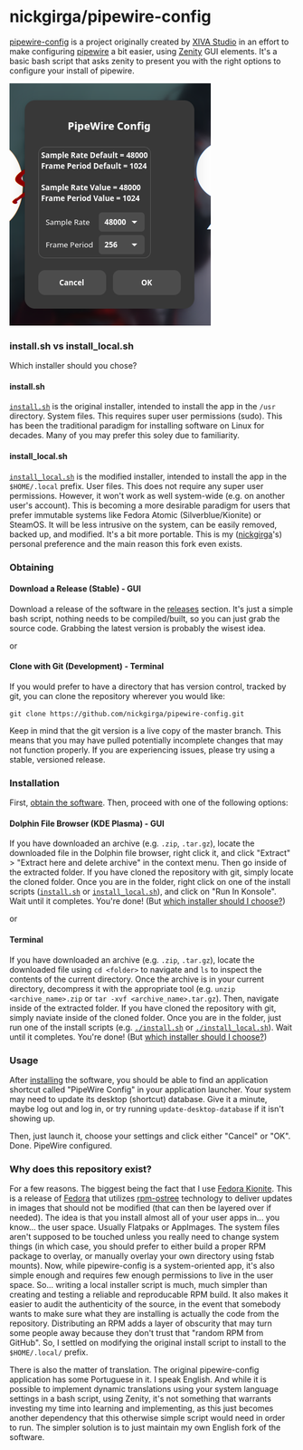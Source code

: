 # nickgirga/pipewire-config
[pipewire-config](https://github.com/xivastudio/pipewire-config) is a project originally created by [XIVA Studio](https://github.com/xivastudio) in an effort to make configuring [pipewire](https://www.pipewire.org/) a bit easier, using [Zenity](https://gitlab.gnome.org/GNOME/zenity) GUI elements. It's a basic bash script that asks zenity to present you with the right options to configure your install of pipewire.

![screenshot_1.png](.screenshots/screenshot_1.png)

### install.sh vs install_local.sh
Which installer should you chose?

#### install.sh
[`install.sh`](install.sh) is the original installer, intended to install the app in the `/usr` directory. System files. This requires super user permissions (sudo). This has been the traditional paradigm for installing software on Linux for decades. Many of you may prefer this soley due to familiarity.

#### install_local.sh
[`install_local.sh`](install_local.sh) is the modified installer, intended to install the app in the `$HOME/.local` prefix. User files. This does not require any super user permissions. However, it won't work as well system-wide (e.g. on another user's account). This is becoming a more desirable paradigm for users that prefer immutable systems like Fedora Atomic (Silverblue/Kionite) or SteamOS. It will be less intrusive on the system, can be easily removed, backed up, and modified. It's a bit more portable. This is my ([nickgirga](https://github.com/nickgirga)'s) personal preference and the main reason this fork even exists.

### Obtaining
#### Download a Release (Stable) - GUI
Download a release of the software in the [releases](https://github.com/nickgirga/pipewire-config/releases) section. It's just a simple bash script, nothing needs to be compiled/built, so you can just grab the source code. Grabbing the latest version is probably the wisest idea.

or

#### Clone with Git (Development) - Terminal
If you would prefer to have a directory that has version control, tracked by git, you can clone the repository wherever you would like:
```
git clone https://github.com/nickgirga/pipewire-config.git
```
Keep in mind that the git version is a live copy of the master branch. This means that you may have pulled potentially incomplete changes that may not function properly. If you are experiencing issues, please try using a stable, versioned release.

### Installation
First, [obtain the software](#Obtaining). Then, proceed with one of the following options:
#### Dolphin File Browser (KDE Plasma) - GUI
If you have downloaded an archive (e.g. `.zip`, `.tar.gz`), locate the downloaded file in the Dolphin file browser, right click it, and click "Extract" > "Extract here and delete archive" in the context menu. Then go inside of the extracted folder. If you have cloned the repository with git, simply locate the cloned folder. Once you are in the folder, right click on one of the install scripts ([`install.sh`](#installsh) or [`install_local.sh`](#install_localsh)), and click on "Run In Konsole". Wait until it completes. You're done! (But [which installer should I choose?](#installsh-vs-install_localsh))

or

#### Terminal
If you have downloaded an archive (e.g. `.zip`, `.tar.gz`), locate the downloaded file using `cd <folder>` to navigate and `ls` to inspect the contents of the current directory. Once the archive is in your current directory, decompress it with the appropriate tool (e.g. `unzip <archive_name>.zip` or `tar -xvf <archive_name>.tar.gz`). Then, navigate inside of the extracted folder. If you have cloned the repository with git, simply naviate inside of the cloned folder. Once you are in the folder, just run one of the install scripts (e.g. [`./install.sh`](#installsh) or [`./install_local.sh`](#install_localsh)). Wait until it completes. You're done! (But [which installer should I choose?](#installsh-vs-install_localsh))

### Usage
After [installing](#installation) the software, you should be able to find an application shortcut called "PipeWire Config" in your application launcher. Your system may need to update its desktop (shortcut) database. Give it a minute, maybe log out and log in, or try running `update-desktop-database` if it isn't showing up.

Then, just launch it, choose your settings and click either "Cancel" or "OK". Done. PipeWire configured.

### Why does this repository exist?

For a few reasons. The biggest being the fact that I use [Fedora Kionite](https://fedoraproject.org/atomic-desktops/kinoite/). This is a release of [Fedora](https://fedoraproject.org/) that utilizes [rpm-ostree](https://coreos.github.io/rpm-ostree/) technology to deliver updates in images that should not be modified (that can then be layered over if needed). The idea is that you install almost all of your user apps in... you know... the user space. Usually Flatpaks or AppImages. The system files aren't supposed to be touched unless you really need to change system things (in which case, you should prefer to either build a proper RPM package to overlay, or manually overlay your own directory using fstab mounts). Now, while pipewire-config is a system-oriented app, it's also simple enough and requires few enough permissions to live in the user space. So... writing a local installer script is much, much simpler than creating and testing a reliable and reproducable RPM build. It also makes it easier to audit the authenticity of the source, in the event that somebody wants to make sure what they are installing is actually the code from the repository. Distributing an RPM adds a layer of obscurity that may turn some people away because they don't trust that "random RPM from GitHub". So, I settled on modifying the original install script to install to the `$HOME/.local/` prefix.

There is also the matter of translation. The original pipewire-config application has some Portuguese in it. I speak English. And while it is possible to implement dynamic translations using your system language settings in a bash script, using Zenity, it's not something that warrants investing my time into learning and implementing, as this just becomes another dependency that this otherwise simple script would need in order to run. The simpler solution is to just maintain my own English fork of the software.